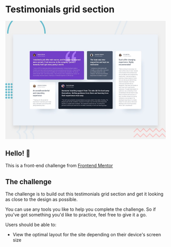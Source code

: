# Testimonials grid section

![Design preview for the Testimonials grid section coding challenge](./design/desktop-preview.jpg)

## Hello! 👋

This is a front-end challenge from [Frontend Mentor](https://www.frontendmentor.io)

## The challenge

The challenge is to build out this testimonials grid section and get it looking as close to the design as possible.

You can use any tools you like to help you complete the challenge. So if you've got something you'd like to practice, feel free to give it a go.

Users should be able to:

- View the optimal layout for the site depending on their device's screen size
